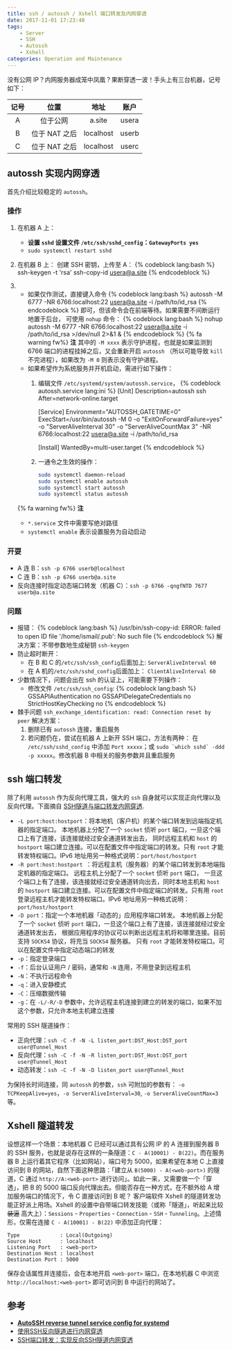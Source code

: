```yaml
---
title: ssh / autossh / Xshell 端口转发及内网穿透
date: 2017-11-01 17:23:48
tags:
    - Server
    - SSH
    - Autossh
    - Xshell
categories: Operation and Maintenance
---
```


没有公网 IP？内网服务器成笼中凤凰？果断穿透一波！手头上有三台机器，记号如下：

| 记号 | 位置          | 地址      | 账户  |
| :--: | :--:          | :--:      | :--:  |
| A    | 位于公网      | a.site    | usera |
| B    | 位于 NAT 之后 | localhost | userb |
| C    | 位于 NAT 之后 | localhost | userc |

<!-- more -->

## autossh 实现内网穿透

首先介绍比较稳定的 `autossh`。

### 操作

1. 在机器 A 上：
   - **设置 `sshd` 设置文件 `/etc/ssh/sshd_config`：`GatewayPorts yes`**
   - `sudo systemctl restart sshd`
1. 在机器 B 上：
   创建 SSH 密钥，上传至 A：
   {% codeblock lang:bash %}
   ssh-keygen -t 'rsa'
   ssh-copy-id usera@a.site
   {% endcodeblock %}
1. - 如果仅作测试，直接键入命令
     {% codeblock lang:bash %}
     autossh -M 6777 -NR 6766:localhost:22 usera@a.site -i /path/to/id_rsa
     {% endcodeblock %}
     即可，但该命令会在前端等待。如果需要不间断运行地置于后台，
     可使用 `nohup` 命令：
     {% codeblock lang:bash %}
     nohup autossh -M 6777 -NR 6766:localhost:22 usera@a.site -i /path/to/id_rsa >/dev/null 2>&1 &
     {% endcodeblock %}
     {% fa warning fw%} **注** 其中的 `-M xxxx` 表示守护进程，也就是如果监测到 6766 端口的进程挂掉之后，又会重新开启 `autossh` （所以可能导致 `kill` 不完进程），如果改为 `-M 0` 则表示没有守护进程。
   - 如果希望作为系统服务并开机启动，需进行如下操作：
     1. 编辑文件 `/etc/systemd/system/autossh.service`，
        {% codeblock autossh.service lang:ini %}
        [Unit]
        Description=autossh ssh
        After=network-online.target

        [Service]
        Environment="AUTOSSH_GATETIME=0"
        ExecStart=/usr/bin/autossh -M 0 -o "ExitOnForwardFailure=yes" -o "ServerAliveInterval 30" -o "ServerAliveCountMax 3" -NR 6766:localhost:22 usera@a.site -i /path/to/id_rsa

        [Install]
        WantedBy=multi-user.target
        {% endcodeblock %}
     1. 一通令之生效的操作：
        ```bash
        sudo systemctl daemon-reload
        sudo systemctl enable autossh
        sudo systemctl start autossh
        sudo systemctl status autossh
        ```

    {% fa warning fw%} **注**
    - `*.service` 文件中需要写绝对路径
    - `systemctl enable` 表示设置服务为自动启动

### 开耍

- A 连 B：`ssh -p 6766 userb@localhost`
- C 连 B：`ssh -p 6766 userb@a.site`
- 反向连接时指定动态端口转发（机器 C）：`ssh -p 6766 -qngfNTD 7677 userb@a.site`

### 问题

- 报错：
  {% codeblock lang:bash %}
  /usr/bin/ssh-copy-id: ERROR: failed to open ID file '/home/ismail/.pub': No such file 
  {% endcodeblock %}
  解决方案：不带参数地生成秘钥 `ssh-keygen`
- 防止超时断开：
  - 在 B 和 C 的`/etc/ssh/ssh_config`后面加上: `ServerAliveInterval 60`
  - 在 A 机的`/etc/ssh/sshd_config`后面加上： `ClientAliveInterval 60`
- 少数情况下，问题会出在 ssh 的认证上，可能需要下列操作：
  - 修改文件 `/etc/ssh/ssh_config`:
    {% codeblock lang:bash %}
    GSSAPIAuthentication no
    GSSAPIDelegateCredentials no
    StrictHostKeyChecking no
    {% endcodeblock %}
- 棘手问题 `ssh_exchange_identification: read: Connection reset by peer` 解决方案：
  1. 删除已有 `autossh` 连接，重启服务
  1. 若问题仍在，尝试在机器 A 上新开 SSH 端口，方法有两种：
     在 `/etc/ssh/sshd_config` 中添加 `Port xxxxx`；或 <code>sudo \`which sshd\` -ddd -p xxxxx</code>。修改机器 B 中相关的服务参数并且重启服务


## ssh 端口转发

除了利用 `autossh` 作为反向代理工具，强大的 `ssh` 自身就可以实现正向代理以及反向代理。下面摘自 [SSH隧道与端口转发内网穿透](http://blog.csdn.net/zhanlanmg/article/details/47946753).

- `-L port:host:hostport`：将本地机（客户机）的某个端口转发到远端指定机器的指定端口。  本地机器上分配了一个 `socket` 侦听 `port` 端口，一旦这个端口上有了连接，该连接就经过安全通道转发出去，  同时远程主机和 `host` 的 `hostport` 端口建立连接。可以在配置文件中指定端口的转发。只有 `root` 才能转发特权端口。IPv6 地址用另一种格式说明：`port/host/hostport`
- `-R port:host:hostport `：将远程主机（服务器）的某个端口转发到本地端指定机器的指定端口。  远程主机上分配了一个 `socket` 侦听 `port` 端口，  一旦这个端口上有了连接，该连接就经过安全通道转向出去，同时本地主机和 `host` 的 `hostport` 端口建立连接。可以在配置文件中指定端口的转发。只有用 `root` 登录远程主机才能转发特权端口。IPv6 地址用另一种格式说明：`port/host/hostport`
- `-D port`：指定一个本地机器「动态的」应用程序端口转发。  本地机器上分配了一个 `socket` 侦听 `port` 端口，一旦这个端口上有了连接，该连接就经过安全通道转发出去，  根据应用程序的协议可以判断出远程主机将和哪里连接。目前支持 `SOCKS4` 协议，将充当 `SOCKS4` 服务器。  只有 `root` 才能转发特权端口。可以在配置文件中指定动态端口的转发
- `-p`：指定登录端口
- `-f`：后台认证用户 / 密码，通常和 `-N` 连用，不用登录到远程主机
- `-N`：不执行远程命令
- `-q`：进入安静模式
- `-C`：压缩数据传输
- `-g`：在 `-L/-R/-D` 参数中，允许远程主机连接到建立的转发的端口，如果不加这个参数，只允许本地主机建立连接

常用的 SSH 隧道操作：

- 正向代理：`ssh -C -f -N -L listen_port:DST_Host:DST_port user@Tunnel_Host`
- 反向代理：`ssh -C -f -N -R listen_port:DST_Host:DST_port user@Tunnel_Host`
- 动态转发：`ssh -C -f -N -D listen_port user@Tunnel_Host`

为保持长时间连接，同 `autossh` 的参数，`ssh` 可附加的参数有： `-o TCPKeepAlive=yes`，`-o ServerAliveInterval=30`, `-o ServerAliveCountMax=3` 等。

## Xshell 隧道转发

设想这样一个场景：本地机器 C 已经可以通过具有公网 IP 的 A 连接到服务器 B 的 SSH 服务，也就是说存在这样的一条隧道：`C - A(10001) - B(22)`。而在服务器 B 上运行着其它程序（比如网站），端口号为 5000，如果希望在本地 C 上直接访问到 B 的网站，自然下面这种思路：「建立从 `B(5000) - A(<web-port>)` 的隧道，C 通过 `http://A:<web-port>` 进行访问」。如此一来，又需要做一个「穿透」，把 B 的 5000 端口反向代理出去。但能否存在一种方式，在不额外给 A 增加服务端口的情况下，令 C 直接访问到 B 呢？
客户端软件 Xshell 的隧道转发功能正好派上用场。Xshell 的设置中自带端口转发技能（或称「隧道」，听起来比较 ~~装逼~~ 高大上）：`Sessions` - `Properties` - `Connection` - `SSH` - `Tunneling`。上述情形，仅需在连接 `C - A(10001) - B(22)` 中添加正向代理：

```
Type             : Local(Outgoing)
Source Host      : localhost
Listening Port   : <web-port>
Destination Host : localhost
Destination Port : 5000
```

保存会话属性并连接后，会在本地开启 `<web-port>` 端口，在本地机器 C 中浏览 `http://localhost:<web-port>` 即可访问到 B 中运行的网站了。

## 参考

- [**AutoSSH reverse tunnel service config for systemd**](https://gist.github.com/ntrepid8/0af12c012dd2567c800799d86eb44f90)
- [使用SSH反向隧道进行内网穿透](http://arondight.me/2016/02/17/%E4%BD%BF%E7%94%A8SSH%E5%8F%8D%E5%90%91%E9%9A%A7%E9%81%93%E8%BF%9B%E8%A1%8C%E5%86%85%E7%BD%91%E7%A9%BF%E9%80%8F)
- [SSH端口转发：实现反向SSH隧道内网穿透](http://www.huangwenchao.com.cn/2016/10/ssh-reverse-tunnel.html)
